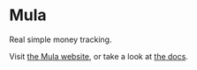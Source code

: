 # Mula
Real simple money tracking.

Visit [the Mula website](mula.phfox.net), or take a look at [the docs](./CALCULATIONS.md).
